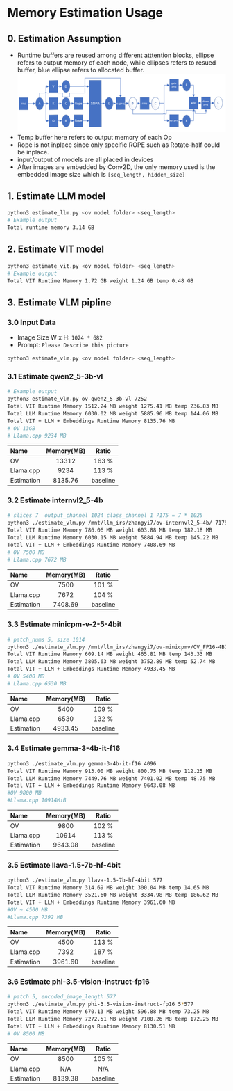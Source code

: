 # Memory Estimation Usage
## 0. Estimation Assumption
* Runtime buffers are reused among different atttention blocks, ellipse refers to output memory of each node, while ellipses refers to resued buffer, blue ellipse refers to allocated buffer.
![image info](./memory_analysis_attn.png)
* Temp buffer here refers to output memory of each Op
* Rope is not inplace since only specific ROPE such as Rotate-half could be inplace.
* input/output of models are all placed in devices
* After images are embedded by Conv2D, the only memory used is the embedded image size which is `[seq_length, hidden_size]`
## 1. Estimate LLM model
```bash
python3 estimate_llm.py <ov model folder> <seq_length>
# Example output
Total runtime memory 3.14 GB
```
## 2. Estimate VIT model
```bash
python3 estimate_vit.py <ov model folder> <seq_length>
# Example output
Total VIT Runtime Memory 1.72 GB weight 1.24 GB temp 0.48 GB
```
## 3. Estimate VLM pipline
### 3.0 Input Data
- Image Size W x H: `1024 * 682`
- Prompt: `Please Describe this picture`
```bash
python3 estimate_vlm.py <ov model folder> <seq_length>
```
### 3.1 Estimate qwen2_5-3b-vl
```bash
# Example output
python3 estimate_vlm.py ov-qwen2_5-3b-vl 7252
Total VIT Runtime Memory 1512.24 MB weight 1275.41 MB temp 236.83 MB
Total LLM Runtime Memory 6030.02 MB weight 5885.96 MB temp 144.06 MB
Total VIT + LLM + Embeddings Runtime Memory 8135.76 MB
# OV 13GB
# Llama.cpp 9234 MB
```
| Name | Memory(MB) | Ratio |
| :--- | :---: | :---: |
| OV | 13312 | 163 % |
| Llama.cpp | 9234 | 113 % |
| Estimation | 8135.76 | baseline |
### 3.2 Estimate internvl2_5-4b
```bash
# slices 7  output_channel 1024 class_channel 1 7175 = 7 * 1025
python3 ./estimate_vlm.py /mnt/llm_irs/zhangyi7/ov-internvl2_5-4b/ 7175
Total VIT Runtime Memory 786.06 MB weight 603.88 MB temp 182.18 MB
Total LLM Runtime Memory 6030.15 MB weight 5884.94 MB temp 145.22 MB
Total VIT + LLM + Embeddings Runtime Memory 7408.69 MB
# OV 7500 MB
# Llama.cpp 7672 MB
```
| Name | Memory(MB) | Ratio |
| :--- | :---: | :---: |
| OV | 7500 | 101 % |
| Llama.cpp | 7672 | 104 % |
| Estimation | 7408.69 | baseline |

### 3.3 Estimate minicpm-v-2-5-4bit
```bash
# patch_nums 5, size 1014
python3 ./estimate_vlm.py /mnt/llm_irs/zhangyi7/ov-minicpmv/OV_FP16-4BIT_DEFAULT/ 5070
Total VIT Runtime Memory 609.14 MB weight 465.81 MB temp 143.33 MB
Total LLM Runtime Memory 3805.63 MB weight 3752.89 MB temp 52.74 MB
Total VIT + LLM + Embeddings Runtime Memory 4933.45 MB
# OV 5400 MB
# Llama.cpp 6530 MB
```
| Name | Memory(MB) | Ratio |
| :--- | :---: | :---: |
| OV | 5400 |  109 % |
| Llama.cpp | 6530 | 132 % |
| Estimation | 4933.45 | baseline |
### 3.4 Estimate gemma-3-4b-it-f16
```bash
python3 ./estimate_vlm.py gemma-3-4b-it-f16 4096
Total VIT Runtime Memory 913.00 MB weight 800.75 MB temp 112.25 MB
Total LLM Runtime Memory 7449.76 MB weight 7401.02 MB temp 48.75 MB
Total VIT + LLM + Embeddings Runtime Memory 9643.08 MB
#OV 9800 MB
#Llama.cpp 10914MiB
```
| Name | Memory(MB) | Ratio |
| :--- | :---: | :---: |
| OV | 9800 | 102 % |
| Llama.cpp | 10914 | 113 % |
| Estimation | 9643.08 | baseline |
### 3.5 Estimate llava-1.5-7b-hf-4bit
```bash
python3 ./estimate_vlm.py llava-1.5-7b-hf-4bit 577
Total VIT Runtime Memory 314.69 MB weight 300.04 MB temp 14.65 MB
Total LLM Runtime Memory 3521.60 MB weight 3334.98 MB temp 186.62 MB
Total VIT + LLM + Embeddings Runtime Memory 3961.60 MB
#OV ~ 4500 MB
#Llama.cpp 7392 MB
```
| Name | Memory(MB) | Ratio |
| :--- | :---: | :---: |
| OV | 4500 | 113 % |
| Llama.cpp | 7392 | 187 % |
| Estimation | 3961.60 | baseline |
### 3.6 Estimate phi-3.5-vision-instruct-fp16
```bash
# patch 5, encoded_image_length 577
python3 ./estimate_vlm.py phi-3.5-vision-instruct-fp16 5*577
Total VIT Runtime Memory 670.13 MB weight 596.88 MB temp 73.25 MB
Total LLM Runtime Memory 7272.51 MB weight 7100.26 MB temp 172.25 MB
Total VIT + LLM + Embeddings Runtime Memory 8130.51 MB
# OV 8500 MB
```
| Name | Memory(MB) | Ratio |
| :--- | :---: | :---: |
| OV | 8500 | 105 % |
| Llama.cpp | N/A | N/A |
| Estimation | 8139.38 | baseline |
